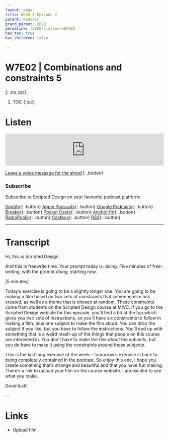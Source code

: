 ```yaml
---
layout: page
title: Week 7 Episode 2
parent: Podcast
grand_parent: 2020
permalink: /2020/classes/w07e02
has_toc: true
has_children: false

---
```


# W7E02 | Combinations and constraints 5
{: .no_toc}

1. TOC
{:toc}



# Listen

<iframe src="https://anchor.fm/scripteddesign/embed/episodes/S01-W07-E02-Scripted-Design--Week-7-Episode-2-el96pv" height="102px" width="100%" frameborder="0" scrolling="no"></iframe>
<br>

[Leave a voice message for the show!](https://anchor.fm/scripteddesign/message){: .button}

### Subscribe

Subscribe to Scripted Design on your favourite podcast platform:

[Spotify](https://open.spotify.com/show/3sYD3KyPJXnIHUY2m2uFcy){: .button} [Apple Podcasts](https://podcasts.apple.com/nl/podcast/scripted-design/id1533696064?l=en){: .button} [Google Podcasts](https://www.google.com/podcasts?feed=aHR0cHM6Ly9hbmNob3IuZm0vcy8zN2QzMjZjNC9wb2RjYXN0L3Jzcw==){: .button} [Breaker](https://breaker.audio/scripted-design){: .button} [Pocket Casts](https://pca.st/h40ivs5f){: .button} [Anchor.fm](https://anchor.fm/scripteddesign){: .button} [RadioPublic](https://radiopublic.com/scripted-design-WaxpdP){: .button} [Castbox](https://castbox.fm/channel/Scripted-Design-id3371338){: .button} [RSS](https://anchor.fm/s/37d326c4/podcast/rss){: .button}

---




# Transcript

Hi, this is Scripted Design.

And this is freewrite time. Your prompt today is: doing. Five minutes of free-writing, with the prompt _doing_, starting now.

[5 minutes]

Today’s exercise is going to be a slightly longer one. You are going to be making a film based on two sets of constraints that someone else has created, as well as a theme that is chosen at random. These constraints come from students on the Scripted Design course at MIVC. If you go to the Scripted Design website for this episode, you’ll find a bit at the top which gives you two sets of instructions, so you’ll have six constraints to follow in making a film, plus one subject to make the film about. You can drop the subject if you like, but you have to follow the instructions. You’ll end up with something that is a weird mash-up of the things that people on this course are interested in. You don’t have to make the film _about_ the subjects, but you do have to make it using the constraints around those subjects.

This is the last long exercise of the week – tomorrow’s exercise is back to being completely contained in the podcast. So enjoy this one, I hope you create something that’s strange and beautiful and that you have fun making. There’s a link to upload your film on the course website. I am excited to see what you make.

Good luck!

--


# Links


*   Upload film
